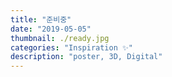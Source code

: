 ```yaml
---
title: "준비중"
date: "2019-05-05"
thumbnail: ./ready.jpg
categories: "Inspiration ✨"
description: "poster, 3D, Digital"
---
```


<!-- ##### 마크다운 생성하기
미모티콘을 생성하시려면 먼저 아이폰 메시지에 들어가시면 메시지앱에 다음과 같은 옵션이 있습니다. 여기서 앱스토어 옆에 있는 버튼을 클릭하면 아래와 같은 미모티콘들이 나오는 걸 볼 수 있습니다.

---

**업데이트**

<br>

![Clean lines](https://cdn.dribbble.com/users/3798578/screenshots/16764068/media/bc6dafed626c28746083d31733d874ae.png?compress=1&resize=1600x1200)


<br>

미모티콘을 생성하시려면 먼저 아이폰 메시지에 들어가시면 메시지앱에 다음과 같은 옵션이 있습니다. 여기서 앱스토어 옆에 있는 버튼을 클릭하면 아래와 같은 미모티콘들이 나오는 걸 볼 수 있습니다.  

<br>

>마크다운 연습  
>미모티콘을 생성하시려면 먼저 아이폰 메시지에 들어가시면 메시지앱에 다음과 같은 옵션이 있습니다. 여기서 앱스토어 옆에 있는 버튼을 클릭하면 아래와 같은 미모티콘들이 나오는 걸 볼 수 있습니다.  
 -->
